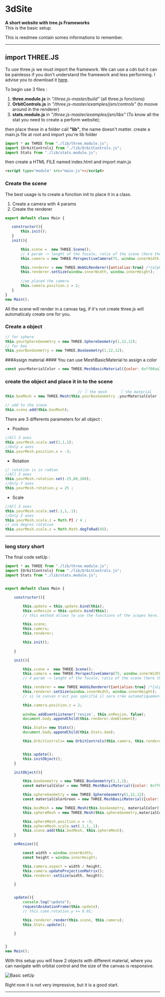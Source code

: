 # 3dSite #
**A short website with tree.js Frameworks**  
This is the basic setup. 
  
This is reedmee contain somes informations to remember.
***


## import THREE.JS ##
To use three.js we must import the framework. We can use a cdn but it can be painlesss if you don't understand the framework and less performing. 
I advise you to download it [here](https://github.com/mrdoob/three.js/archive/master.zip).

To begin use 3 files :

1. **three.module.js** in *"/three.js-master/build"* (all three.js fonctions)
2. **OrbitControls.js** in  *"/three.js-master/examples/jsm/controls"* (to moove around in the renderer)
3. **stats.module.js** in *"/three.js-master/examples/jsm/libs"* (To know all the stat you need to create a perform website);

then place these in a folder call **"lib"**, the name doesn't matter.
create a main.js file at root and import you're lib folder
```js
import * as THREE from "./lib/three.module.js";
import {OrbitControls} from "./lib/OrbitControls.js";
import Stats from "./lib/stats.module.js";
```

then create a HTML FILE named index.html and import main.js
```HTML
<script type="module" src="main.js"></script>
```
### Create the scene ### 

The best usage is to create a fonction init to place it in a class.
    
1. Create a camera with 4 params
2. Create the renderer 
 ```js
export default class Main {

    constructor(){
        this.init();
    }
    init(){

        this.scene =  new THREE.Scene();
        // 4 param -> lenght of the focale, ratio of the scene (here the size of the window), the clayping (what will be calculated in the scene)
        this.camera = new THREE.PerspectiveCamera(75, window.innerWidth / window.innerHeight, .1, 1000);

        this.renderer = new THREE.WebGLRenderer({antialias:true} /*{alpha:true}*/);
        this.renderer.setSize(window.innerWidth, window.innerHeight);
        
        //we placed the camera 
        this.camera.position.z = 2;
    }
}
 new Main();

  ```

All the scene will render in a canvas tag, if it's not create three.js will automaticaly create one for you.


### Create a object ###
 ```js
// for sphere
this.yourSphereGeometry = new THREE.SphereGeometry(1,12,12);
// for box
this.yourBoxGeometry = new THREE.BoxGeometry(1,12,12);
```
###Assign material ####
You can use MeshBasicMaterial to assign a color
 ```js
const yourMaterialColor = new THREE.MeshBasicMaterial({color: 0xff00aa});
```
### create the object and place it in to the scene
```js
                                 // 👇 the mesh      👇 the material
this.boxMesh = new THREE.Mesh(this.yourBoxGeometry ,yourMaterialColor );

// add to the scene
this.scene.add(this.boxMesh);

```

There are 3 differents parameters for all object :

* Position
```js
//All 3 axes
this.yourMesh.scale.set(1,1,1);
//Only x axes
this.yourMesh.position.x = -3;
```
* Rotation
```js
// rotation is in radian
//All 3 axes
this.yourMesh.rotation.set(-25,80,260);
//Only Y axes
this.yourMesh.rotation.y = 25 ;
```
* Scale
```js
//All 3 axes
this.yourMesh.scale.set(.1,1,.1);
//Only Z axes
this.yourMesh.scale.z = Math.PI / 4 ;
// use degres rotation
this.yourMesh.scale.z = Math.Math.degToRad(45);
```



***
### long story short ###
The final code setUp :
```js
import * as THREE from "./lib/three.module.js";
import {OrbitControls} from "./lib/OrbitControls.js";
import Stats from "./lib/stats.module.js";


export default class Main {

    constructor(){

        this.update = this.update.bind(this);
        this.onResize = this.update.bind(this);
        // this method allows to use the functions of the scopes here.

        this.scene;
        this.camera;
        this.renderer;

        this.init();
    
    }

    init(){

        this.scene =  new THREE.Scene();
        this.camera = new THREE.PerspectiveCamera(75, window.innerWidth / window.innerHeight, .1, 1000);
        // 4 param -> lenght of the focale, ratio of the scene (here the size of the window), the clayping (what will be calculated in the scene)

        this.renderer = new THREE.WebGLRenderer({antialias:true} /*{alpha:true}*/);
        this.renderer.setSize(window.innerWidth, window.innerHeight);
        // si le canvas n'est pas spécifié il sera crée automatiquement

        this.camera.position.z = 2;
        
        window.addEventListener('resize', this.onResize, false);
        document.body.appendChild(this.renderer.domElement);

        this.Stats= new Stats();
        document.body.appendChild(this.Stats.dom);

        this.OrbitControls= new OrbitControls(this.camera, this.renderer.domElement);


        this.update();
        this.initObject();
    }

    initObject(){

        this.boxGeometry = new THREE.BoxGeometry(1,1,1);
        const materialColor = new THREE.MeshBasicMaterial({color: 0xff00aa});

        this.sphereGeometry = new THREE.SphereGeometry(1,12,12);
        const materialColorGreen = new THREE.MeshBasicMaterial({color: 0x00ff00});

        this.boxMesh = new THREE.Mesh(this.boxGeometry, materialColor);
        this.sphereMesh = new THREE.Mesh(this.sphereGeometry,materialColorGreen);

        this.sphereMesh.position.x = -3;
        this.sphereMesh.scale.set(.1,1,.1);
        this.scene.add(this.boxMesh, this.sphereMesh);
    }

    onResize(){

        const width = window.innerWidth;
        const height = window.innerHeight;

        this.camera.aspect = width / height;
        this.camera.updateProjectionMatrix();
        this.renderer.setSize(width, height);

    }


    update(){
        console.log("update");
        requestAnimationFrame(this.update);
        // this.cube.rotation.y += 0.01;

        this.renderer.render(this.scene, this.camera);
        this.Stats.update();

    }


}
new Main();


```
With this setup you will have 2 objects with different material, where you can navigate with orbital control and the size of the canvas is responsive.

![Basic setUp](assets/doc/basicSetup.png "basic setup")

Right now it is not very impressive, but it is a good start.

***